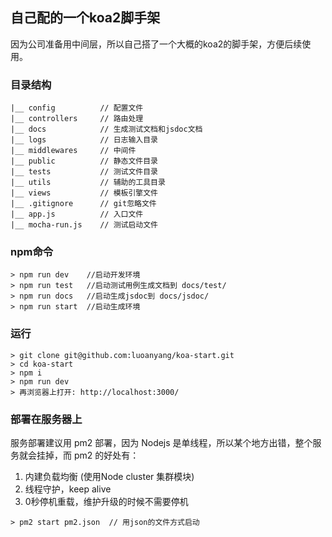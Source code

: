 ## 自己配的一个koa2脚手架
因为公司准备用中间层，所以自己搭了一个大概的koa2的脚手架，方便后续使用。

### 目录结构
```
|__ config          // 配置文件
|__ controllers     // 路由处理
|__ docs            // 生成测试文档和jsdoc文档
|__ logs            // 日志输入目录
|__ middlewares     // 中间件
|__ public          // 静态文件目录
|__ tests           // 测试文件目录
|__ utils           // 辅助的工具目录
|__ views           // 模板引擎文件
|__ .gitignore      // git忽略文件
|__ app.js          // 入口文件
|__ mocha-run.js    // 测试启动文件

```

### npm命令
```
> npm run dev    //启动开发环境
> npm run test   //启动测试用例生成文档到 docs/test/
> npm run docs   //启动生成jsdoc到 docs/jsdoc/
> npm run start  //启动生成环境
```

### 运行
```
> git clone git@github.com:luoanyang/koa-start.git
> cd koa-start
> npm i
> npm run dev
> 再浏览器上打开: http://localhost:3000/
```

### 部署在服务器上
服务部署建议用 pm2 部署，因为 Nodejs 是单线程，所以某个地方出错，整个服务就会挂掉，而 pm2 的好处有：
1. 内建负载均衡 (使用Node cluster 集群模块)
2. 线程守护，keep alive
3. 0秒停机重载，维护升级的时候不需要停机

```
> pm2 start pm2.json  // 用json的文件方式启动
```
